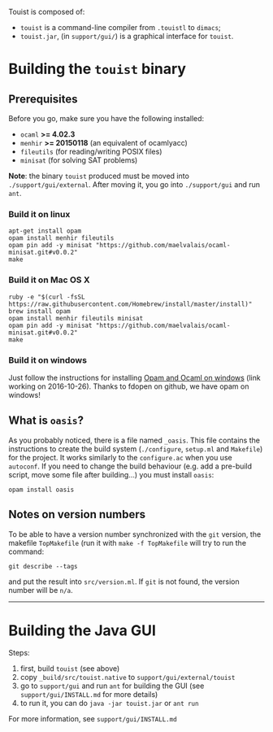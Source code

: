 Touist is composed of:
- `touist` is a command-line compiler from `.touistl` to `dimacs`;
- `touist.jar`, (in `support/gui/`) is a graphical interface for `touist`.

Building the `touist` binary
=============================

## Prerequisites
Before you go, make sure you have the following installed:
- `ocaml` **>= 4.02.3**
- `menhir` **>= 20150118** (an equivalent of ocamlyacc)
- `fileutils` (for reading/writing POSIX files)
- `minisat` (for solving SAT problems)

**Note**: the binary `touist` produced must be moved into
`./support/gui/external`. After moving it, you go into `./support/gui`
and run `ant`.

### Build it on linux
```shell
apt-get install opam
opam install menhir fileutils
opam pin add -y minisat "https://github.com/maelvalais/ocaml-minisat.git#v0.0.2"
make
```
### Build it on Mac OS X
```shell
ruby -e "$(curl -fsSL https://raw.githubusercontent.com/Homebrew/install/master/install)"
brew install opam
opam install menhir fileutils minisat
opam pin add -y minisat "https://github.com/maelvalais/ocaml-minisat.git#v0.0.2"
make
```
### Build it on windows
Just follow the instructions for installing [Opam and Ocaml on windows](http://fdopen.github.io/opam-repository-mingw/installation/) (link working on 2016-10-26). Thanks to fdopen on github, we have opam on windows!

## What is `oasis`?

As you probably noticed, there is a file named `_oasis`. This file contains the instructions to create the build system (`./configure`, `setup.ml` and `Makefile`) for the project. It works similarly to the `configure.ac` when you use `autoconf`. If you need to change the build behaviour (e.g. add a pre-build script, move some file after building...) you must install `oasis`:

    opam install oasis

## Notes on version numbers

To be able to have a version number synchronized with the `git` version,
the makefile `TopMakefile` (run it with `make -f TopMakefile` will try to run
the command:

	git describe --tags

and put the result into `src/version.ml`. If `git` is not found, the version
number will be `n/a`.


----------


Building the Java GUI
=====================

Steps:

1. first, build `touist` (see above)
2. copy `_build/src/touist.native` to `support/gui/external/touist`
3. go to `support/gui` and run `ant` for building the GUI
   (see `support/gui/INSTALL.md` for more details)
4. to run it, you can do `java -jar touist.jar` or `ant run`

For more information, see `support/gui/INSTALL.md`

